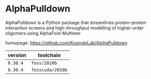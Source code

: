 # AlphaPulldown

AlphaPulldown is a Python package that streamlines protein-protein interaction screens and high-throughput modelling of higher-order oligomers using AlphaFold-Multimer

*homepage*: <https://github.com/KosinskiLab/AlphaPulldown>

version | toolchain
--------|----------
``0.30.4`` | ``foss/2020b``
``0.30.4`` | ``fosscuda/2020b``
